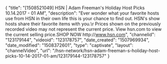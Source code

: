 {
    "title": "[1508521049] HSN | Adam Freeman's Holiday Host Picks 10.14.2017 - 01 AM",
    "description": "Ever wonder what your favorite hosts use from HSN in their own life this is your chance to find out. HSN's show hosts share their favorite items with you.\r Prices shown on the previously recorded video may not represent the current price.  View hsn.com to view the current selling price.SHOP NOW http:\/\/www.hsn.com",
    "channelid": "123179144",
    "videoid": "123178757",
    "date_created": "1507969934",
    "date_modified": "1508372601",
    "type": "captivate",
    "layout": "channelVideo",
    "url": "\/hsn-network\/hsn-adam-freeman-s-holiday-host-picks-10-14-2017-01-am\/123179144-123178757"
}